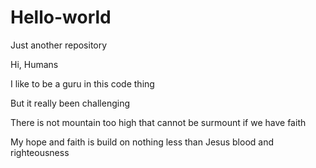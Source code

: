 # Hello-world
Just another repository

Hi, Humans

I like to be a guru in this code thing

But it really been challenging

There is not mountain too high that cannot be surmount if we have faith

My hope and faith is build on nothing less than Jesus blood and righteousness
